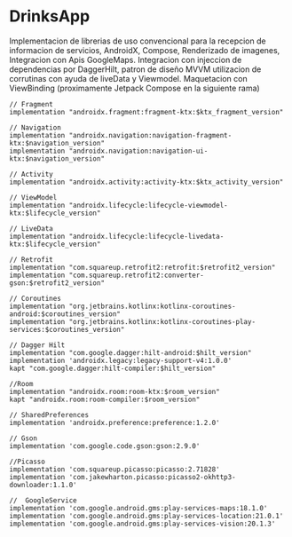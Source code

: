# DrinksApp

Implementacion de librerias de uso convencional para la recepcion de informacion de servicios, AndroidX, Compose, Renderizado de imagenes, Integracion con Apis GoogleMaps.
Integracion con injeccion de dependencias por DaggerHilt, patron de diseño MVVM utilizacion de corrutinas con ayuda de liveData y Viewmodel.
Maquetacion con ViewBinding (proximamente Jetpack Compose en la siguiente rama)

    // Fragment
    implementation "androidx.fragment:fragment-ktx:$ktx_fragment_version"
    
    // Navigation
    implementation "androidx.navigation:navigation-fragment-ktx:$navigation_version"
    implementation "androidx.navigation:navigation-ui-ktx:$navigation_version"
    
    // Activity
    implementation "androidx.activity:activity-ktx:$ktx_activity_version"
    
    // ViewModel
    implementation "androidx.lifecycle:lifecycle-viewmodel-ktx:$lifecycle_version"
    
    // LiveData
    implementation "androidx.lifecycle:lifecycle-livedata-ktx:$lifecycle_version"
    
    // Retrofit
    implementation "com.squareup.retrofit2:retrofit:$retrofit2_version"
    implementation "com.squareup.retrofit2:converter-gson:$retrofit2_version"
    
    // Coroutines
    implementation "org.jetbrains.kotlinx:kotlinx-coroutines-android:$coroutines_version"
    implementation "org.jetbrains.kotlinx:kotlinx-coroutines-play-services:$coroutines_version"
    
    // Dagger Hilt
    implementation "com.google.dagger:hilt-android:$hilt_version"
    implementation 'androidx.legacy:legacy-support-v4:1.0.0'
    kapt "com.google.dagger:hilt-compiler:$hilt_version"
    
    //Room
    implementation "androidx.room:room-ktx:$room_version"
    kapt "androidx.room:room-compiler:$room_version"
    
    // SharedPreferences
    implementation 'androidx.preference:preference:1.2.0'
    
    // Gson
    implementation 'com.google.code.gson:gson:2.9.0'
    
    //Picasso
    implementation 'com.squareup.picasso:picasso:2.71828'
    implementation 'com.jakewharton.picasso:picasso2-okhttp3-downloader:1.1.0'
    
    //  GoogleService
    implementation 'com.google.android.gms:play-services-maps:18.1.0'
    implementation 'com.google.android.gms:play-services-location:21.0.1'
    implementation 'com.google.android.gms:play-services-vision:20.1.3'

